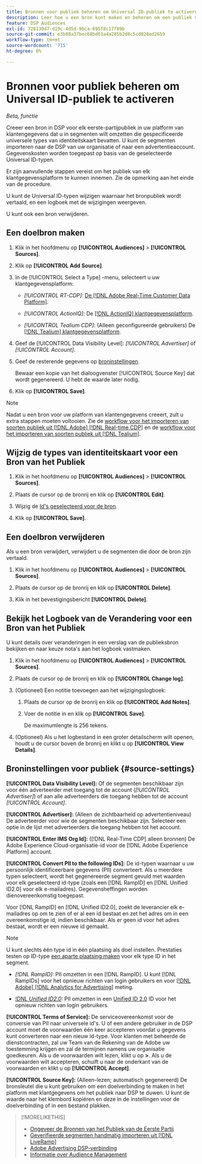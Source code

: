 ```yaml
---
title: Bronnen voor publiek beheren om Universal ID-publiek te activeren
description: Leer hoe u een bron kunt maken en beheren om een publiek van uw klantgegevensplatform te importeren en deze om te zetten in segmenten met universele id's.
feature: DSP Audiences
exl-id: 728130d7-d19c-4d5d-9bca-695f8c17f89b
source-git-commit: e3b88a37bec68bd63a4a285b2d8c5cd028ed2659
workflow-type: tm+mt
source-wordcount: '715'
ht-degree: 0%

---
```


# Bronnen voor publiek beheren om Universal ID-publiek te activeren

*Beta, functie*

Creeer een bron in DSP voor elk eerste-partijpubliek in uw platform van klantengegevens dat u in segmenten wilt omzetten die gespecificeerde universele types van identiteitskaart bevatten. U kunt de segmenten importeren naar de DSP van uw organisatie of naar een advertentieaccount. Gegevenskosten worden toegepast op basis van de geselecteerde Universal ID-typen.

Er zijn aanvullende stappen vereist om het publiek van elk klantgegevensplatform te kunnen innemen. Zie de opmerking aan het einde van de procedure.

U kunt de Universal ID-typen wijzigen waarnaar het bronpubliek wordt vertaald, en een logboek met de wijzigingen weergeven.

U kunt ook een bron verwijderen.

## Een doelbron maken

<!-- Not sure about this

You can create one source for each combination of universal ID partner and data visibility level.

-->

1. Klik in het hoofdmenu op **[!UICONTROL Audiences]** > **[!UICONTROL Sources]**.

1. Klik op **[!UICONTROL Add Source]**.

1. In de [!UICONTROL Select a Type] -menu, selecteert u uw klantgegevensplatform:

   * *[!UICONTROL RT-CDP]*: [De [!DNL Adobe Real-Time Customer Data Platform]](source-about.md).

   * *[!UICONTROL ActionIQ]*: De [[!DNL ActionIQ] klantgegevensplatform](source-about.md).

   * *[!UICONTROL Tealium CDP]*: (Alleen geconfigureerde gebruikers) De [[!DNL Tealium] klantgegevensplatform](source-about.md).

1. Geef de [!UICONTROL Data Visibility Level]: *[!UICONTROL Advertiser]* of *[!UICONTROL Account]*.

1. Geef de resterende gegevens op [broninstellingen](#source-settings).

   Bewaar een kopie van het dialoogvenster [!UICONTROL Source Key] dat wordt gegenereerd. U hebt de waarde later nodig.

1. Klik op **[!UICONTROL Save]**.

>[!NOTE]
>
>Nadat u een bron voor uw platform van klantengegevens creeert, zult u extra stappen moeten voltooien. Zie de [workflow voor het importeren van soorten publiek uit [!DNL Adobe] [!DNL Real-time CDP]](source-adobe-rtcdp.md)<!-- the [activation workflow for [!DNL ActionIQ]](source-actioniq.md), --> en de [workflow voor het importeren van soorten publiek uit [!DNL Tealium]](source-tealium.md).

## Wijzig de types van identiteitskaart voor een Bron van het Publiek

<!-- Clarify this:
All changes to universal IDs translated from the source are applied after you save the the source record. For example, if a new ID is added, any hashed email addresses shared before making the changes aren't converted. Similarly, if an ID is removed, we don't delete any historical data from the segments shared through the source.

OR 

All changes to universal IDs translated from the source are applied after you save the the source record. For example, if you add a new ID type, then we convert hashed email addresses shared before making the changes to the new ID type. Similarly, if you remove an ID type, then we delete any historical IDs of that type from the segments shared through the source.

-->

1. Klik in het hoofdmenu op **[!UICONTROL Audiences]** > **[!UICONTROL Sources]**.

1. Plaats de cursor op de bronrij en klik op **[!UICONTROL Edit]**.

1. Wijzig de [Id&#39;s geselecteerd voor de bron](#source-settings).

1. Klik op **[!UICONTROL Save]**.

## Een doelbron verwijderen

Als u een bron verwijdert, verwijdert u de segmenten die door de bron zijn vertaald.<!-- Will performance data for the segment still be available in any types of reports?  If yes, which? -->

1. Klik in het hoofdmenu op **[!UICONTROL Audiences]** > **[!UICONTROL Sources]**.

1. Plaats de cursor op de bronrij en klik op **[!UICONTROL Delete]**.

1. Klik in het bevestigingsbericht **[!UICONTROL Delete]**.

## Bekijk het Logboek van de Verandering voor een Bron van het Publiek

U kunt details over veranderingen in een verslag van de publieksbron bekijken en naar keuze nota&#39;s aan het logboek vastmaken.

1. Klik in het hoofdmenu op **[!UICONTROL Audiences]** > **[!UICONTROL Sources]**.

1. Plaats de cursor op de bronrij en klik op **[!UICONTROL Change log]**.

1. (Optioneel) Een notitie toevoegen aan het wijzigingslogboek:

   1. Plaats de cursor op de bronrij en klik op **[!UICONTROL Add Notes]**.

   1. Voer de notitie in en klik op **[!UICONTROL Save]**.

      De maximumlengte is 256 tekens.

1. (Optioneel) Als u het logbestand in een groter detailscherm wilt openen, houdt u de cursor boven de bronrij en klikt u op **[!UICONTROL View Details]**.

## Broninstellingen voor publiek {#source-settings}

**[!UICONTROL Data Visibility Level]:** Of de segmenten beschikbaar zijn voor één adverteerder met toegang tot de account (*[!UICONTROL Advertiser]*) of aan alle adverteerders die toegang hebben tot de account *[!UICONTROL Account]*.

**[!UICONTROL Advertiser]:** (Alleen de zichtbaarheid op advertentieniveau) De adverteerder voor wie de segmenten beschikbaar zijn. Selecteer een optie in de lijst met adverteerders die toegang hebben tot het account.

**[!UICONTROL Enter IMS Org Id]:** ([!DNL Real-Time CDP] alleen bronnen) De Adobe Experience Cloud-organisatie-id voor de [!DNL Adobe Experience Platform] account.

**[!UICONTROL Convert PII to the following IDs]:** De id-typen waarnaar u uw persoonlijk identificeerbare gegevens (PII) converteert. Als u meerdere typen selecteert, wordt het gegenereerde segment gevuld met waarden voor elk geselecteerd id-type (zoals een [!DNL RampID] en [!DNL Unified ID2.0] voor elk e-mailadres). Gegevensheffingen worden dienovereenkomstig toegepast.

Voor [!DNL RampID] en [!DNL Unified ID2.0], zoekt de leverancier elk e-mailadres op om te zien of er al een id bestaat en zet het adres om in een overeenkomstige id, indien beschikbaar. Als er geen id voor het adres bestaat, wordt er een nieuwe id gemaakt.

>[!NOTE]
>
>U kunt slechts één type id in één plaatsing als doel instellen. Prestaties testen op ID-type [een aparte plaatsing maken](/help/dsp/campaign-management/placements/placement-create.md) voor elk type ID in het segment.

* *[!DNL RampID]:* PII omzetten in een [!DNL RampID]. U kunt [!DNL RampIDs] voor het opnieuw richten van login gebruikers en voor [[!DNL Adobe] [!DNL Analytics for Advertising]](/help/integrations/analytics/overview.md) meting.

* *[!DNL Unified ID2.0](Beta):* PII omzetten in een [Unified ID 2.0](https://unifiedid.com) ID voor het opnieuw richten van login gebruikers.

<!-- Later
* *[!DNL ID5] (Beta):* To convert PII to an [!DNL ID5] ID. You can use [!DNL ID5] IDs for retargeting logging-in users and for [[!DNL Adobe] [!DNL Analytics for Advertising]](/help/integrations/analytics/overview.md) measurement.

-->

**[!UICONTROL Terms of Service]:** De serviceovereenkomst voor de conversie van PII naar universele id&#39;s. U of een andere gebruiker in de DSP account moet de voorwaarden één keer accepteren voordat u gegevens kunt converteren naar een nieuw id-type. Voor klanten met beheerde de dienstcontracten, zal uw Team van de Rekening van de Adobe uw toestemming krijgen en zal de termijnen namens uw organisatie goedkeuren. Als u de voorwaarden wilt lezen, klikt u op **>**. Als u de voorwaarden wilt accepteren, schuift u naar de onderkant van de voorwaarden en klikt u op **[!UICONTROL Accept]**.

**[!UICONTROL Source Key]:** (Alleen-lezen; automatisch gegenereerd) De bronsleutel die u kunt gebruiken om een doelverbinding te maken in het platform met klantgegevens om het publiek naar DSP te duwen. U kunt de waarde naar het klembord kopiëren en deze in de instellingen voor de doelverbinding of in een bestand plakken.

>[!MORELIKETHIS]
>
>* [Ongeveer de Bronnen van het Publiek van de Eerste Partij](source-about.md)
>* [Geverifieerde segmenten handmatig importeren uit [!DNL LiveRamp]](/help/dsp/audiences/sources/source-import-liveramp-segments.md)
>* [Adobe Advertising DSP-verbinding](https://experienceleague.adobe.com/docs/experience-platform/destinations/catalog/advertising/adobe-advertising-cloud-connection.html)
>* [Informatie over Audience Management](/help/dsp/audiences/audience-about.md)
